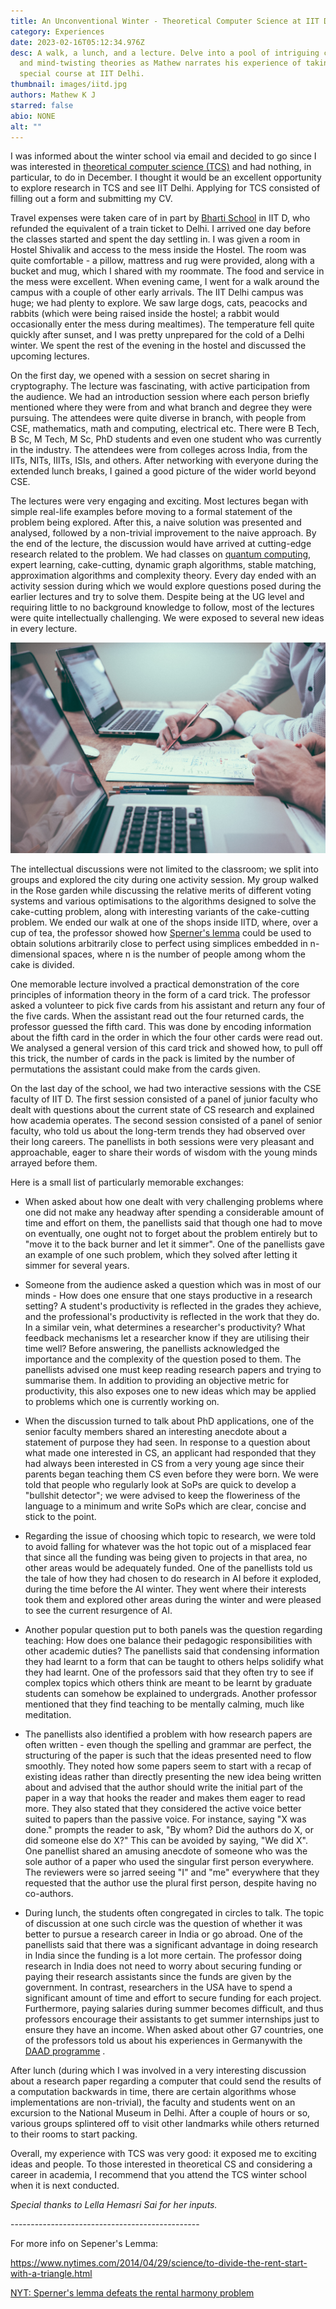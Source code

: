 ```yaml
---
title: An Unconventional Winter - Theoretical Computer Science at IIT Delhi
category: Experiences
date: 2023-02-16T05:12:34.976Z
desc: A walk, a lunch, and a lecture. Delve into a pool of intriguing concepts
  and mind-twisting theories as Mathew narrates his experience of taking a
  special course at IIT Delhi.
thumbnail: images/iitd.jpg
authors: Mathew K J
starred: false
abio: NONE
alt: ""
---
```

<!--StartFragment-->

I was informed about the winter school via email and decided to go since I was interested in [theoretical computer science (TCS)](https://cstheory.iitd.ac.in/winter-school/) and had nothing, in particular, to do in December. I thought it would be an excellent opportunity to explore research in TCS and see IIT Delhi. Applying for TCS consisted of filling out a form and submitting my CV.

Travel expenses were taken care of in part by [Bharti School](https://bhartischool.iitd.ac.in/) in IIT D, who refunded the equivalent of a train ticket to Delhi. I arrived one day before the classes started and spent the day settling in. I was given a room in Hostel Shivalik and access to the mess inside the Hostel. The room was quite comfortable - a pillow, mattress and rug were provided, along with a bucket and mug, which I shared with my roommate. The food and service in the mess were excellent. When evening came, I went for a walk around the campus with a couple of other early arrivals. The IIT Delhi campus was huge; we had plenty to explore. We saw large dogs, cats, peacocks and rabbits (which were being raised inside the hostel; a rabbit would occasionally enter the mess during mealtimes). The temperature fell quite quickly after sunset, and I was pretty unprepared for the cold of a Delhi winter. We spent the rest of the evening in the hostel and discussed the upcoming lectures.

On the first day, we opened with a session on secret sharing in cryptography. The lecture was fascinating, with active participation from the audience. We had an introduction session where each person briefly mentioned where they were from and what branch and degree they were pursuing. The attendees were quite diverse in branch, with people from CSE, mathematics, math and computing, electrical etc. There were B Tech, B Sc, M Tech, M Sc, PhD students and even one student who was currently in the industry. The attendees were from colleges across India, from the IITs, NITs, IIITs, ISIs, and others. After networking with everyone during the extended lunch breaks, I gained a good picture of the wider world beyond CSE.

The lectures were very engaging and exciting. Most lectures began with simple real-life examples before moving to a formal statement of the problem being explored. After this, a naive solution was presented and analysed, followed by a non-trivial improvement to the naive approach. By the end of the lecture, the discussion would have arrived at cutting-edge research related to the problem. We had classes on [quantum computing](https://en.wikipedia.org/wiki/Quantum_computing), expert learning, cake-cutting, dynamic graph algorithms, stable matching, approximation algorithms and complexity theory. Every day ended with an activity session during which we would explore questions posed during the earlier lectures and try to solve them. Despite being at the UG level and requiring little to no background knowledge to follow, most of the lectures were quite intellectually challenging. We were exposed to several new ideas in every lecture.

![](images/iitd3.jpg)

The intellectual discussions were not limited to the classroom; we split into groups and explored the city during one activity session. My group walked in the Rose garden while discussing the relative merits of different voting systems and various optimisations to the algorithms designed to solve the cake-cutting problem, along with interesting variants of the cake-cutting problem. We ended our walk at one of the shops inside IITD, where, over a cup of tea, the professor showed how [Sperner's lemma](https://en.wikipedia.org/wiki/Sperner%27s_lemma) could be used to obtain solutions arbitrarily close to perfect using simplices embedded in n-dimensional spaces, where n is the number of people among whom the cake is divided.

One memorable lecture involved a practical demonstration of the core principles of information theory in the form of a card trick. The professor asked a volunteer to pick five cards from his assistant and return any four of the five cards. When the assistant read out the four returned cards, the professor guessed the fifth card. This was done by encoding information about the fifth card in the order in which the four other cards were read out. We analysed a general version of this card trick and showed how, to pull off this trick, the number of cards in the pack is limited by the number of permutations the assistant could make from the cards given.

On the last day of the school, we had two interactive sessions with the CSE faculty of IIT D. The first session consisted of a panel of junior faculty who dealt with questions about the current state of CS research and explained how academia operates. The second session consisted of a panel of senior faculty, who told us about the long-term trends they had observed over their long careers. The panellists in both sessions were very pleasant and approachable, eager to share their words of wisdom with the young minds arrayed before them.                                           


Here is a small list of particularly memorable exchanges:

- When asked about how one dealt with very challenging problems where one did not make any headway after spending a considerable amount of time and effort on them, the panellists said that though one had to move on eventually, one ought not to forget about the problem entirely but to "move it to the back burner and let it simmer". One of the panellists gave an example of one such problem, which they solved after letting it simmer for several years.

- Someone from the audience asked a question which was in most of our minds - How does one ensure that one stays productive in a research setting? A student's productivity is reflected in the grades they achieve, and the professional's productivity is reflected in the work that they do. In a similar vein, what determines a researcher's productivity? What feedback mechanisms let a researcher know if they are utilising their time well? Before answering, the panellists acknowledged the importance and the complexity of the question posed to them. The panellists advised one must keep reading research papers and trying to summarise them. In addition to providing an objective metric for productivity, this also exposes one to new ideas which may be applied to problems which one is currently working on.

- When the discussion turned to talk about PhD applications, one of the senior faculty members shared an interesting anecdote about a statement of purpose they had seen. In response to a question about what made one interested in CS, an applicant had responded that they had always been interested in CS from a very young age since their parents began teaching them CS even before they were born. We were told that people who regularly look at SoPs are quick to develop a "bullshit detector"; we were advised to keep the floweriness of the language to a minimum and write SoPs which are clear, concise and stick to the point.

- Regarding the issue of choosing which topic to research, we were told to avoid falling for whatever was the hot topic out of a misplaced fear that since all the funding was being given to projects in that area, no other areas would be adequately funded. One of the panellists told us the tale of how they had chosen to do research in AI before it exploded, during the time before the AI winter. They went where their interests took them and explored other areas during the winter and were pleased to see the current resurgence of AI.

- Another popular question put to both panels was the question regarding teaching: How does one balance their pedagogic responsibilities with other academic duties? The panellists said that condensing information they had learnt to a form that can be taught to others helps solidify what they had learnt. One of the professors said that they often try to see if complex topics which others think are meant to be learnt by graduate students can somehow be explained to undergrads. Another professor mentioned that they find teaching to be mentally calming, much like meditation.

- The panellists also identified a problem with how research papers are often written - even though the spelling and grammar are perfect, the structuring of the paper is such that the ideas presented need to flow smoothly. They noted how some papers seem to start with a recap of existing ideas rather than directly presenting the new idea being written about and advised that the author should write the initial part of the paper in a way that hooks the reader and makes them eager to read more. They also stated that they considered the active voice better suited to papers than the passive voice. For instance, saying "X was done." prompts the reader to ask, "By whom? Did the authors do X, or did someone else do X?" This can be avoided by saying, "We did X". One panellist shared an amusing anecdote of someone who was the sole author of a paper who used the singular first person everywhere. The reviewers were so jarred seeing "I" and "me" everywhere that they requested that the author use the plural first person, despite having no co-authors.

- During lunch, the students often congregated in circles to talk. The topic of discussion at one such circle was the question of whether it was better to pursue a research career in India or go abroad. One of the panellists said that there was a significant advantage in doing research in India since the funding is a lot more certain. The professor doing research in India does not need to worry about securing funding or paying their research assistants since the funds are given by the government. In contrast, researchers in the USA have to spend a significant amount of time and effort to secure funding for each project. Furthermore, paying salaries during summer becomes difficult, and thus professors encourage their assistants to get summer internships just to ensure they have an income. When asked about other G7 countries, one of the professors told us about his experiences in Germanywith the [DAAD programme](https://en.wikipedia.org/wiki/German_Academic_Exchange_Service) .

After lunch (during which I was involved in a very interesting discussion about a research paper regarding a computer that could send the results of a computation backwards in time, there are certain algorithms whose implementations are non-trivial), the faculty and students went on an excursion to the National Museum in Delhi. After a couple of hours or so, various groups splintered off to visit other landmarks while others returned to their rooms to start packing.

Overall, my experience with TCS was very good: it exposed me to exciting ideas and people. To those interested in theoretical CS and considering a career in academia, I recommend that you attend the TCS winter school when it is next conducted.

*Special thanks to Lella Hemasri Sai for her inputs.*

\-----------------------------------------------

For more info on Sepener's Lemma:                                              

<https://www.nytimes.com/2014/04/29/science/to-divide-the-rent-start-with-a-triangle.html>                           

[NYT: Sperner's lemma defeats the rental harmony problem](https://youtu.be/7s-YM-kcKME)


<!--EndFragment-->